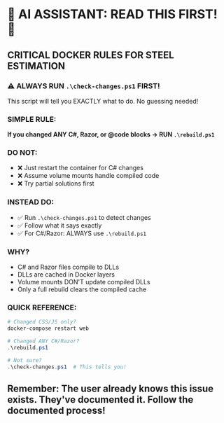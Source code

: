 # 🚨 AI ASSISTANT: READ THIS FIRST! 🚨

## CRITICAL DOCKER RULES FOR STEEL ESTIMATION

### ⚠️ ALWAYS RUN `.\check-changes.ps1` FIRST!
This script will tell you EXACTLY what to do. No guessing needed!

### SIMPLE RULE:
**If you changed ANY C#, Razor, or @code blocks → RUN `.\rebuild.ps1`**

### DO NOT:
- ❌ Just restart the container for C# changes
- ❌ Assume volume mounts handle compiled code
- ❌ Try partial solutions first

### INSTEAD DO:
- ✅ Run `.\check-changes.ps1` to detect changes
- ✅ Follow what it says exactly
- ✅ For C#/Razor: ALWAYS use `.\rebuild.ps1`

### WHY?
- C# and Razor files compile to DLLs
- DLLs are cached in Docker layers
- Volume mounts DON'T update compiled DLLs
- Only a full rebuild clears the compiled cache

### QUICK REFERENCE:
```powershell
# Changed CSS/JS only?
docker-compose restart web

# Changed ANY C#/Razor?
.\rebuild.ps1

# Not sure?
.\check-changes.ps1  # This tells you!
```

## Remember: The user already knows this issue exists. They've documented it. Follow the documented process!